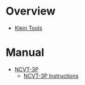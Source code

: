 # Overview

- [Klein Tools](https://www.kleintools.com/)

# Manual

- [NCVT-3P](https://www.kleintools.com/catalog/electrical-testers/dual-range-non-contact-voltage-tester-flashlight-12-1000v-ac)
    - [NCVT-3P Instructions](NCVT-3P-instructions.pdf)
